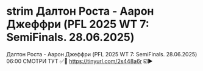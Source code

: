# strim Далтон Роста - Аарон Джеффри (PFL 2025 WT 7: SemiFinals. 28.06.2025) 
Далтон Роста - Аарон Джеффри (PFL 2025 WT 7: SemiFinals. 28.06.2025) 06:00
СМОТРИ ТУТ ✅🔴 https://tinyurl.com/2s448a6r ☑️▶️
